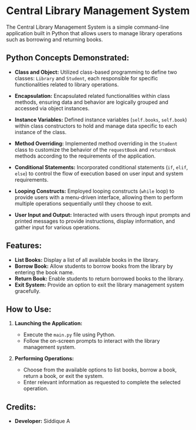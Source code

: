 # Central Library Management System

The Central Library Management System is a simple command-line application built in Python that allows users to manage library operations such as borrowing and returning books.

## Python Concepts Demonstrated:

- **Class and Object:** Utilized class-based programming to define two classes: `Library` and `Student`, each responsible for specific functionalities related to library operations.

- **Encapsulation:** Encapsulated related functionalities within class methods, ensuring data and behavior are logically grouped and accessed via object instances.

- **Instance Variables:** Defined instance variables (`self.books`, `self.book`) within class constructors to hold and manage data specific to each instance of the class.

- **Method Overriding:** Implemented method overriding in the `Student` class to customize the behavior of the `requestBook` and `returnBook` methods according to the requirements of the application.

- **Conditional Statements:** Incorporated conditional statements (`if`, `elif`, `else`) to control the flow of execution based on user input and system requirements.

- **Looping Constructs:** Employed looping constructs (`while` loop) to provide users with a menu-driven interface, allowing them to perform multiple operations sequentially until they choose to exit.

- **User Input and Output:** Interacted with users through input prompts and printed messages to provide instructions, display information, and gather input for various operations.

## Features:

- **List Books:** Display a list of all available books in the library.
- **Borrow Book:** Allow students to borrow books from the library by entering the book name.
- **Return Book:** Enable students to return borrowed books to the library.
- **Exit System:** Provide an option to exit the library management system gracefully.

## How to Use:

1. **Launching the Application:**
   - Execute the `main.py` file using Python.
   - Follow the on-screen prompts to interact with the library management system.

2. **Performing Operations:**
   - Choose from the available options to list books, borrow a book, return a book, or exit the system.
   - Enter relevant information as requested to complete the selected operation.

## Credits:
- **Developer:** Siddique A
